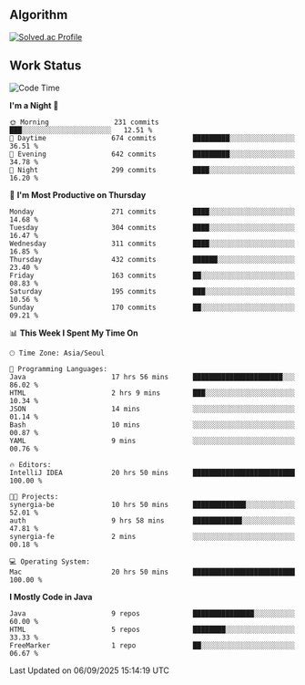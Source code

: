 <!-- 
##  ✨ _Bambee83_ ✨ 

- 🔭 I’m recently studied at Hanghae99
- 🌱 I’m currently learning Java, Spring Boot, MSA
- 🤔 I'm thinking about how to decorate my Git Profile
- 🪹 Fun fact : The beans of Spring Boot are actually coffee beans 

<!-- - 💬 Ask me about ...
- 📫 How to reach me: ...
- 😄 Pronouns: ...
- 👯 I’m looking to collaborate on ...

## 🔧  Technologies & Software Used

<img src="https://img.shields.io/badge/Java-007396?style=flat-round&logo=OpenJDK&logoColor=white"/> <img src="https://img.shields.io/badge/Spring-6DB33F?style=flat-round&logo=spring&logoColor=white"/>   <img src="https://img.shields.io/badge/SpringBoot-6DB33F?style=flat-round&logo=springboot&logoColor=white"/>  <img src="https://img.shields.io/badge/SpringSecurity-6DB33F?style=flat-round&logo=SpringSecurity&logoColor=white"/>   <img src="https://img.shields.io/badge/JSON Web Token-000000?style=flat-round&logo=JSON Web Tokens&logoColor=white"/> 

<img src="https://img.shields.io/badge/github-181717?style=flat-round&logo=github&logoColor=white"/> <img src="https://img.shields.io/badge/git-F05032?style=flat-round&logo=git&logoColor=white"/> <img src="https://img.shields.io/badge/githubactions-2088FF?style=flat-round&logo=githubactions&logoColor=white"/>  <img src="https://img.shields.io/badge/Gradle-02303A?style=flat-round&logo=Gradle&logoColor=white"/>  <img src="https://img.shields.io/badge/IntelliJIDEA-000000?style=flat-round&logo=IntelliJIDEA&logoColor=white"/>  <img src="https://img.shields.io/badge/Postman-FF6C37?style=flat-round&logo=Postman&logoColor=white"/>  <img src="https://img.shields.io/badge/Sourcetree-0052CC?style=flat-round&logo=Sourcetree&logoColor=white"/>

<img src="https://img.shields.io/badge/AmazonS3-569A31?style=flat-round&logo=AmazonS3&logoColor=white"/>  <img src="https://img.shields.io/badge/AmazonEC2-FF9900?style=flat-round&logo=AmazonEC2&logoColor=white"/>  <img src="https://img.shields.io/badge/AmazonRDS-527FFF?style=flat-round&logo=AmazonRDS&logoColor=white"/>  <img src="https://img.shields.io/badge/MySQL-4479A1?style=flat-round&logo=MySQL&logoColor=white"/>  <img src="https://img.shields.io/badge/MongoDB-47A248?style=flat-round&logo=MongoDB&logoColor=white"/> <img src="https://img.shields.io/badge/Ubuntu-E95420?style=flat-round&logo=Ubuntu&logoColor=white"/> <img src="https://img.shields.io/badge/FileZilla-BF0000?style=flat-round&logo=filezilla&logoColor=white"/> <img src="https://img.shields.io/badge/Notion-000000?style=flat-round&logo=Notion&logoColor=white"/> <img src="https://img.shields.io/badge/Slack-F06A6A?style=flat-round&logo=slack&logoColor=white"/>

<img src="https://img.shields.io/badge/AmazonCloudfront-3693F3?style=flat-round&logo=iCloud&logoColor=white"/> <img src="https://img.shields.io/badge/ApacheJMeter-D22128?style=flat-round&logo=apachejmeter&logoColor=white"/> 
 
<!-- Markdown lang
[![Bambee83 Badge](https://img.shields.io/badge/Bambee83'blog-4A154B.svg?&style=for-the-badge&logo=Bloglovin&link=https://blog.naver.com/bambee83)](https://blog.naver.com/bambee83)
## 🚀  GitHub stats & Top Langs
[![Bambee83's GitHub stats-Dark](https://github-readme-stats.vercel.app/api?username=bambee83&show_icons=true&theme=dark#gh-dark-mode-only)]((https://github.com/bambee83/github-readme-stats#gh-dark-mode-only))
![Top Langs-Dark](https://github-readme-stats.vercel.app/api/top-langs/?username=bambee83&layout=compact&theme=dark#gh-dark-mode-only)
## 🐳   Project
[mini project - SeoulCulturePort](https://github.com/event-information)
[clone coding - Instaclone](https://github.com/instaclone8)
[final project - emotrak](https://github.com/EmoTrak)
[![bambee83's wakatime stats](https://github-readme-stats.vercel.app/api/wakatime?username=bambee83)]
 -->
## Algorithm
[![Solved.ac Profile](http://mazassumnida.wtf/api/v2/generate_badge?boj=daj0909)](https://solved.ac/daj0909/)

 
## Work Status
<!--START_SECTION:waka-->
![Code Time](http://img.shields.io/badge/Code%20Time-1%2C137%20hrs%2014%20mins-blue)

**I'm a Night 🦉** 

```text
🌞 Morning                231 commits         ███░░░░░░░░░░░░░░░░░░░░░░   12.51 % 
🌆 Daytime                674 commits         █████████░░░░░░░░░░░░░░░░   36.51 % 
🌃 Evening                642 commits         █████████░░░░░░░░░░░░░░░░   34.78 % 
🌙 Night                  299 commits         ████░░░░░░░░░░░░░░░░░░░░░   16.20 % 
```
📅 **I'm Most Productive on Thursday** 

```text
Monday                   271 commits         ████░░░░░░░░░░░░░░░░░░░░░   14.68 % 
Tuesday                  304 commits         ████░░░░░░░░░░░░░░░░░░░░░   16.47 % 
Wednesday                311 commits         ████░░░░░░░░░░░░░░░░░░░░░   16.85 % 
Thursday                 432 commits         ██████░░░░░░░░░░░░░░░░░░░   23.40 % 
Friday                   163 commits         ██░░░░░░░░░░░░░░░░░░░░░░░   08.83 % 
Saturday                 195 commits         ███░░░░░░░░░░░░░░░░░░░░░░   10.56 % 
Sunday                   170 commits         ██░░░░░░░░░░░░░░░░░░░░░░░   09.21 % 
```


📊 **This Week I Spent My Time On** 

```text
🕑︎ Time Zone: Asia/Seoul

💬 Programming Languages: 
Java                     17 hrs 56 mins      ██████████████████████░░░   86.02 % 
HTML                     2 hrs 9 mins        ███░░░░░░░░░░░░░░░░░░░░░░   10.34 % 
JSON                     14 mins             ░░░░░░░░░░░░░░░░░░░░░░░░░   01.14 % 
Bash                     10 mins             ░░░░░░░░░░░░░░░░░░░░░░░░░   00.87 % 
YAML                     9 mins              ░░░░░░░░░░░░░░░░░░░░░░░░░   00.76 % 

🔥 Editors: 
IntelliJ IDEA            20 hrs 50 mins      █████████████████████████   100.00 % 

🐱‍💻 Projects: 
synergia-be              10 hrs 50 mins      █████████████░░░░░░░░░░░░   52.01 % 
auth                     9 hrs 58 mins       ████████████░░░░░░░░░░░░░   47.81 % 
synergia-fe              2 mins              ░░░░░░░░░░░░░░░░░░░░░░░░░   00.18 % 

💻 Operating System: 
Mac                      20 hrs 50 mins      █████████████████████████   100.00 % 
```

**I Mostly Code in Java** 

```text
Java                     9 repos             ███████████████░░░░░░░░░░   60.00 % 
HTML                     5 repos             ████████░░░░░░░░░░░░░░░░░   33.33 % 
FreeMarker               1 repo              ██░░░░░░░░░░░░░░░░░░░░░░░   06.67 % 
```




 Last Updated on 06/09/2025 15:14:19 UTC
<!--END_SECTION:waka-->
